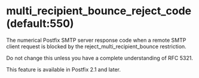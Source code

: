 # multi_recipient_bounce_reject_code (default:550) 


The numerical Postfix SMTP server response code when a remote SMTP
client request is blocked by the reject_multi_recipient_bounce
restriction.



Do not change this unless you have a complete understanding of RFC 5321.



This feature is available in Postfix 2.1 and later.



